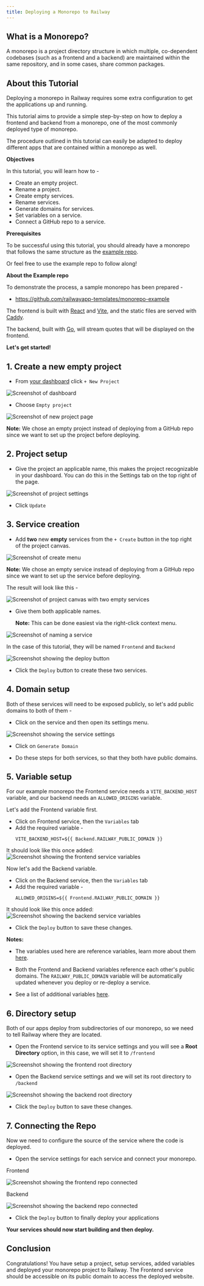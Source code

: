 ```yaml
---
title: Deploying a Monorepo to Railway
---
```


## What is a Monorepo?

A monorepo is a project directory structure in which multiple, co-dependent codebases (such as a frontend and a backend) are maintained within the same repository, and in some cases, share common packages.

## About this Tutorial

Deploying a monorepo in Railway requires some extra configuration to get the applications up and running.

This tutorial aims to provide a simple step-by-step on how to deploy a frontend and backend from a monorepo, one of the most commonly deployed type of monorepo. 

The procedure outlined in this tutorial can easily be adapted to deploy different apps that are contained within a monorepo as well.

**Objectives**

In this tutorial, you will learn how to -

- Create an empty project.
- Rename a project.
- Create empty services.
- Rename services.
- Generate domains for services.
- Set variables on a service.
- Connect a GitHub repo to a service. 

**Prerequisites**

To be successful using this tutorial, you should already have a monorepo that follows the same structure as the [example repo](https://github.com/railwayapp-templates/monorepo-example).

Or feel free to use the example repo to follow along!

**About the Example repo**

To demonstrate the process, a sample monorepo has been prepared -

- https://github.com/railwayapp-templates/monorepo-example

The frontend is built with [React](https://react.dev/) and [Vite](https://vitejs.dev/), and the static files are served with [Caddy](https://caddyserver.com/).

The backend, built with [Go](https://go.dev/), will stream quotes that will be displayed on the frontend.

**Let's get started!**

## 1. Create a new empty project

- From [your dashboard](https://railway.app/dashboard) click `+ New Project`

<Image src="https://res.cloudinary.com/railway/image/upload/v1721269034/docs/tutorials/monorepo/dashboard_zojmjg.png"
alt="Screenshot of dashboard"
layout="responsive"
width={1280} height={511} quality={100} />

- Choose `Empty project`

<Image src="https://res.cloudinary.com/railway/image/upload/v1721269027/docs/tutorials/monorepo/new_project_hxiif2.png"
alt="Screenshot of new project page"
layout="responsive"
width={345.5} height={388} quality={100} />

**Note:** We chose an empty project instead of deploying from a GitHub repo since we want to set up the project before deploying.

## 2. Project setup

- Give the project an applicable name, this makes the project recognizable in your dashboard. You can do this in the Settings tab on the top right of the page.

<Image src="https://res.cloudinary.com/railway/image/upload/v1721269026/docs/tutorials/monorepo/project_settings_ym1vul.png"
alt="Screenshot of project settings"
layout="responsive"
width={1381} height={731} quality={100} />

- Click `Update`

## 3. Service creation

- Add **two** new **empty** services from the `+ Create` button in the top right of the project canvas.

<Image src="https://res.cloudinary.com/railway/image/upload/v1721269020/docs/tutorials/monorepo/create_menu_gtpxtb.png"
alt="Screenshot of create menu"
layout="responsive"
width={735} height={510} quality={100} />

**Note:** We chose an empty service instead of deploying from a GitHub repo since we want to set up the service before deploying.

The result will look like this -

<Image src="https://res.cloudinary.com/railway/image/upload/v1721269019/docs/tutorials/monorepo/two_services_unamed_nmwimm.png"
alt="Screenshot of project canvas with two empty services"
layout="responsive"
width={766} height={450} quality={100} />

- Give them both applicable names.

    **Note:** This can be done easiest via the right-click context menu.

<Image src="https://res.cloudinary.com/railway/image/upload/v1721269022/docs/tutorials/monorepo/naming_a_service_qy7sg5.png"
alt="Screenshot of naming a service"
layout="responsive"
width={766} height={450} quality={100} />

In the case of this tutorial, they will be named `Frontend` and `Backend`

<Image src="https://res.cloudinary.com/railway/image/upload/v1721269024/docs/tutorials/monorepo/deploy_button_gmnqf8.png"
alt="Screenshot showing the deploy button"
layout="responsive"
width={766} height={450} quality={100} />

- Click the `Deploy` button to create these two services.

## 4. Domain setup

Both of these services will need to be exposed publicly, so let's add public domains to both of them -

- Click on the service and then open its settings menu.

<Image src="https://res.cloudinary.com/railway/image/upload/v1721269032/docs/tutorials/monorepo/service_settings_networking_ckrss1.png"
alt="Screenshot showing the service settings"
layout="responsive"
width={1381} height={760} quality={100} />

- Click on `Generate Domain`

- Do these steps for both services, so that they both have public domains.

## 5. Variable setup

For our example monorepo the Frontend service needs a `VITE_BACKEND_HOST` variable, and our backend needs an `ALLOWED_ORIGINS` variable.

Let's add the Frontend variable first.
- Click on Frontend service, then the `Variables` tab
- Add the required variable -
    ```plaintext
    VITE_BACKEND_HOST=${{ Backend.RAILWAY_PUBLIC_DOMAIN }}
    ```
It should look like this once added:
<Image src="https://res.cloudinary.com/railway/image/upload/v1721269049/docs/tutorials/monorepo/adding_frontend_variables_jqn4rf.png"
alt="Screenshot showing the frontend service variables"
layout="responsive"
width={1386} height={760} quality={100} />

Now let's add the Backend variable.

- Click on the Backend service, then the `Variables` tab
- Add the required variable -
    ```plaintext
    ALLOWED_ORIGINS=${{ Frontend.RAILWAY_PUBLIC_DOMAIN }}
    ```

It should look like this once added:
<Image src="https://res.cloudinary.com/railway/image/upload/v1721269042/docs/tutorials/monorepo/adding_backend_variables_aplgej.png"
alt="Screenshot showing the backend service variables"
layout="responsive"
width={1386} height={760} quality={100} />

- Click the `Deploy` button to save these changes.

**Notes:**

- The variables used here are reference variables, learn more about them [here](https://docs.railway.app/guides/variables#referencing-another-services-variable).

- Both the Frontend and Backend variables reference each other's public domains. The `RAILWAY_PUBLIC_DOMAIN` variable will be automatically updated whenever you deploy or re-deploy a service.

- See a list of additional variables [here](https://docs.railway.app/reference/variables#railway-provided-variables).

## 6. Directory setup

Both of our apps deploy from subdirectories of our monorepo, so we need to tell Railway where they are located.

- Open the Frontend service to its service settings and you will see a **Root Directory** option, in this case, we will set it to `/frontend`

<Image src="https://res.cloudinary.com/railway/image/upload/v1721269052/docs/tutorials/monorepo/frontend_root_dir_e52vkz.png"
alt="Screenshot showing the frontend root directory"
layout="responsive"
width={1386} height={760} quality={100} />

- Open the Backend service settings and we will set its root directory to `/backend`

<Image src="https://res.cloudinary.com/railway/image/upload/v1721269046/docs/tutorials/monorepo/backend_root_dir_misneo.png"
alt="Screenshot showing the backend root directory"
layout="responsive"
width={1386} height={760} quality={100} />

- Click the `Deploy` button to save these changes.

## 7. Connecting the Repo

Now we need to configure the source of the service where the code is deployed.

- Open the service settings for each service and connect your monorepo.

Frontend

<Image src="https://res.cloudinary.com/railway/image/upload/v1721269039/docs/tutorials/monorepo/frontend_repo_connect_llgsmf.png"
alt="Screenshot showing the frontend repo connected"
layout="responsive"
width={1386} height={760} quality={100} />

Backend

<Image src="https://res.cloudinary.com/railway/image/upload/v1721269044/docs/tutorials/monorepo/backend_repo_connect_evt8v3.png"
alt="Screenshot showing the backend repo connected"
layout="responsive"
width={1386} height={760} quality={100} />

- Click the `Deploy` button to finally deploy your applications

**Your services should now start building and then deploy.**

## Conclusion

Congratulations! You have setup a project, setup services, added variables and deployed your monorepo project to Railway.  The Frontend service should be accessible on its public domain to access the deployed website.